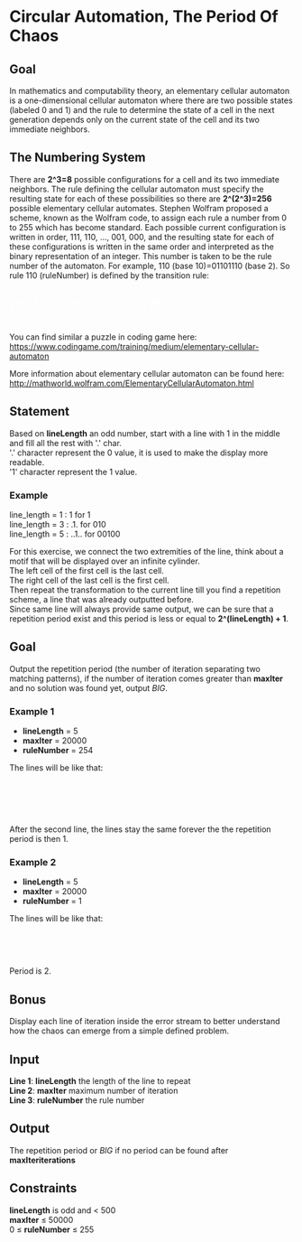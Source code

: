 # Circular Automation, The Period Of Chaos

## Goal

In mathematics and computability theory, an elementary cellular automaton is a
one-dimensional cellular automaton where there are two possible states (labeled
0 and 1) and the rule to determine the state of a cell in the next generation
depends only on the current state of the cell and its two immediate neighbors.

## The Numbering System

There are **2^3=8** possible configurations for a cell and its two immediate
neighbors. The rule defining the cellular automaton must specify the
resulting state for each of these possibilities so there are **2^(2^3)=256**
possible elementary cellular automates. Stephen Wolfram proposed a scheme,
known as the Wolfram code, to assign each rule a number from 0 to 255 which has
become standard. Each possible current configuration is written in order, 111,
110, ..., 001, 000, and the resulting state for each of these configurations is
written in the same order and interpreted as the binary representation of an
integer. This number is taken to be the rule number of the automaton. For
example, 110 (base 10)=01101110 (base 2). So rule 110 (ruleNumber) is defined
by the transition rule:

<pre style="color:#FFFFFF">
=================================
|111|110|101|100|011|010|001|000|
| 0 | 1 | 1 | 0 | 1 | 1 | 1 | 0 |
=================================
</pre>

You can find similar a puzzle in coding game here:
https://www.codingame.com/training/medium/elementary-cellular-automaton

More information about elementary cellular automaton can be found here:
http://mathworld.wolfram.com/ElementaryCellularAutomaton.html

## Statement

Based on **lineLength** an odd number, start with a line with 1 in the middle
and fill all the rest with '.' char. \
'.' character represent the 0 value, it is used to make the display more readable. \
'1' character represent the 1 value.

### Example

line_length = 1 : 1 for 1 \
line_length = 3 : .1. for 010 \
line_length = 5 : ..1.. for 00100

For this exercise, we connect the two extremities of the line, think about a
motif that will be displayed over an infinite cylinder. \
The left cell of the first cell is the last cell. \
The right cell of the last cell is the first cell. \
Then repeat the transformation to the current line till you find a repetition
scheme, a line that was already outputted before. \
Since same line will always provide same output, we can be sure that a
repetition period exist and this period is less or equal to
**2^(lineLength) + 1**.

## Goal

Output the repetition period (the number of iteration separating two matching
patterns), if the number of iteration comes greater than **maxIter** and no
solution was found yet, output _BIG_.

### Example 1

- **lineLength** = 5
- **maxIter** = 20000
- **ruleNumber** = 254

The lines will be like that:

<pre style="color:#FFFFFF">
..1..
.111.
11111
11111
</pre>

After the second line, the lines stay the same forever the the repetition
period is then 1.

### Example 2

- **lineLength** = 5
- **maxIter** = 20000
- **ruleNumber** = 1

The lines will be like that:

<pre style="color:#FFFFFF">
..1..
1...1
..1..
</pre>

Period is 2.

## Bonus

Display each line of iteration inside the error stream to better understand how
the chaos can emerge from a simple defined problem.

## Input

**Line 1**: **lineLength** the length of the line to repeat \
**Line 2**: **maxIter** maximum number of iteration \
**Line 3**: **ruleNumber** the rule number

## Output

The repetition period or _BIG_ if no period can be found after
**maxIteriterations**

## Constraints

**lineLength** is odd and &lt; 500 \
**maxIter** &leq; 50000 \
0 ≤ **ruleNumber** &leq; 255
